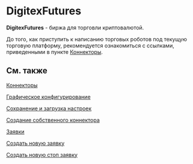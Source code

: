 # DigitexFutures

**DigitexFutures** \- биржа для торговли криптовалютой.

До того, как приступить к написанию торговых роботов под текущую торговую платформу, рекомендуется ознакомиться с ссылками, приведенными в пункте [Коннекторы](../../connectors.md). 

## См. также

[Коннекторы](../../connectors.md)

[Графическое конфигурирование](../graphical_configuration.md)

[Сохранение и загрузка настроек](../save_and_load_settings.md)

[Создание собственного коннектора](../creating_own_connector.md)

[Заявки](../../orders_management.md)

[Создать новую заявку](../../orders_management/create_new_order.md)

[Создать новую стоп заявку](../../orders_management/create_new_stop_order.md)

